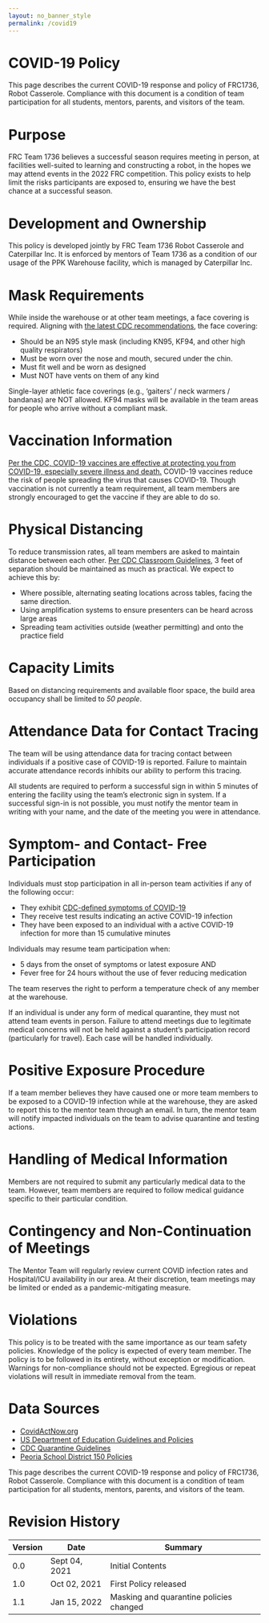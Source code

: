 ```yaml
---
layout: no_banner_style
permalink: /covid19
---
```


# COVID-19 Policy

This page describes the current COVID-19 response and policy of FRC1736, Robot Casserole. Compliance with this document is a condition of team participation for all students, mentors, parents, and visitors of the team.

# Purpose

FRC Team 1736 believes a successful season requires meeting in person, at facilities well-suited to learning and constructing a robot, in the hopes we may attend events in the 2022 FRC competition. This policy exists to help limit the risks participants are exposed to, ensuring we have the best chance at a successful season.

# Development and Ownership

This policy is developed jointly by FRC Team 1736 Robot Casserole and Caterpillar Inc.
It is enforced by mentors of Team 1736 as a condition of our usage of the PPK Warehouse facility, which is managed by Caterpillar Inc.

# Mask Requirements

While inside the warehouse or at other team meetings, a face covering is required.
Aligning with [the latest CDC recommendations](https://www.cdc.gov/coronavirus/2019-ncov/prevent-getting-sick/types-of-masks.html), the face covering:

 * Should be an N95 style mask (including KN95, KF94, and other high quality respirators)
 * Must be worn over the nose and mouth, secured under the chin.
 * Must fit well and be worn as designed
 * Must NOT have vents on them of any kind

Single-layer athletic face coverings (e.g., ‘gaiters’ / neck warmers / bandanas) are NOT allowed.
KF94 masks will be available in the team areas for people who arrive without a compliant mask.

# Vaccination Information

[Per the CDC, COVID-19 vaccines are effective at protecting you from COVID-19, especially severe illness and death.](https://www.cdc.gov/coronavirus/2019-ncov/vaccines/keythingstoknow.html) COVID-19 vaccines reduce the risk of people spreading the virus that causes COVID-19. Though vaccination is not currently a team requirement, all team members are strongly encouraged to get the vaccine if they are able to do so.

# Physical Distancing

To reduce transmission rates, all team members are asked to maintain distance between each other.
[Per CDC Classroom Guidelines](https://www.cdc.gov/media/releases/2021/p0319-new-evidence-classroom-physical-distance.html), 3 feet of separation should be maintained as much as practical. We expect to achieve this by:
 * Where possible, alternating seating locations across tables, facing the same direction.
 * Using amplification systems to ensure presenters can be heard across large areas
 * Spreading team activities outside (weather permitting) and onto the practice field

# Capacity Limits

Based on distancing requirements and available floor space, the build area occupancy shall be limited to *50 people*.

# Attendance Data for Contact Tracing

The team will be using attendance data for tracing contact between individuals if a positive case of COVID-19 is reported. Failure to maintain accurate attendance records inhibits our ability to perform this tracing.

All students are required to perform a successful sign in within 5 minutes of entering the facility using the team’s electronic sign in system. If a successful sign-in is not possible, you must notify the mentor team in writing with your name, and the date of the meeting you were in attendance.

# Symptom- and Contact- Free Participation

Individuals must stop participation in all in-person team activities if any of the following occur:

 * They exhibit [CDC-defined symptoms of COVID-19](https://www.cdc.gov/coronavirus/2019-ncov/symptoms-testing/symptoms.html)
 * They receive test results indicating an active COVID-19 infection
 * They have been exposed to an individual with a active COVID-19 infection for more than 15 cumulative minutes

Individuals may resume team participation when:

* 5 days from the onset of symptoms or latest exposure AND 
* Fever free for 24 hours without the use of fever reducing medication

The team reserves the right to perform a temperature check of any member at the warehouse.

If an individual is under any form of medical quarantine, they must not attend team events in person.
Failure to attend meetings due to legitimate medical concerns will not be held against a student’s participation record (particularly for travel). Each case will be handled individually.

# Positive Exposure Procedure

If a team member believes they have caused one or more team members to be exposed to a COVID-19 infection while at the warehouse, they are asked to report this to the mentor team through an email. In turn, the mentor team will notify impacted individuals on the team to advise quarantine and testing actions.

# Handling of Medical Information

Members are not required to submit any particularly medical data to the team. However, team members are required to follow medical guidance specific to their particular condition.

# Contingency and Non-Continuation of Meetings

The Mentor Team will regularly review current COVID infection rates and Hospital/ICU availability in our area. At their discretion, team meetings may be limited or ended as a pandemic-mitigating measure.

# Violations

This policy is to be treated with the same importance as our team safety policies. Knowledge of the policy is expected of every team member. The policy is to be followed in its entirety, without exception or modification. Warnings for non-compliance should not be expected. Egregious or repeat violations will result in immediate removal from the team.

# Data Sources

 * [CovidActNow.org](https://covidactnow.org/us/illinois-il/county/peoria_county/?s=23791291)
 * [US Department of Education Guidelines and Policies](https://www2.ed.gov/documents/coronavirus/reopening.pdf)
 * [CDC Quarantine Guidelines](https://www.cdc.gov/coronavirus/2019-ncov/science/science-briefs/scientific-brief-options-to-reduce-quarantine.html)
 * [Peoria School District 150 Policies](https://www.peoriapublicschools.org/cms/lib/IL01001530/Centricity/Domain/7645/000%20RTS%20Plan%2021-22SY%20Final%20REV08-02-2021a.pdf)



This page describes the current COVID-19 response and policy of FRC1736, Robot Casserole. Compliance with this document is a condition of team participation for all students, mentors, parents, and visitors of the team.


# Revision History

| Version     | Date          | Summary          | 
| ----------- | ------------- | -----------      | 
| 0.0         | Sept 04, 2021 | Initial Contents | 
| 1.0         | Oct 02, 2021  | First Policy released | 
| 1.1         | Jan 15, 2022  | Masking and quarantine policies changed | 
